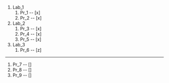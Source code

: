 1. Lab_1
	1. Pr_1 -- [x]
	2. Pr_2 -- [x]
2. Lab_2
	1. Pr_3 -- [x]
	2. Pr_4 -- [x]
	3. Pr_5 -- [x]
3. Lab_3
	1. Pr_6 -- [z]
---
1. Pr_7 -- []
1. Pr_8 -- []
1. Pr_9 -- []
